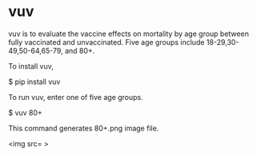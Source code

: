 # vuv
vuv is to evaluate the vaccine effects on mortality by age group 
between fully vaccinated and unvaccinated. 
Five age groups include 18-29,30-49,50-64,65-79, and 80+. 

To install vuv, 

$ pip install vuv

To run vuv, enter one of five age groups.

$ vuv 80+

This command generates 80+.png image file.

<img src= >
